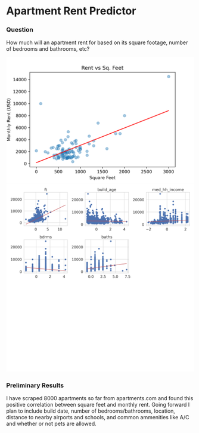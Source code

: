 # Apartment Rent Predictor

### Question
How much will an apartment rent for based on its square footage, number of bedrooms and bathrooms, etc?

<div>
<img src="rent_vs_sq_ft.png" width="700px"/>
</div>

<div>
<img src="lm_best_fits.png" width="700px"/>
</div>

### Preliminary Results
I have scraped 8000 apartments so far from apartments.com and found this positive correlation between square feet and monthly rent. Going forward I plan to include
build date, number of bedrooms/bathrooms, location, distance to nearby airports and schools, and common ammenities like A/C and whether or not pets are allowed.
